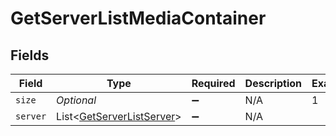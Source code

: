 # GetServerListMediaContainer


## Fields

| Field                                                                       | Type                                                                        | Required                                                                    | Description                                                                 | Example                                                                     |
| --------------------------------------------------------------------------- | --------------------------------------------------------------------------- | --------------------------------------------------------------------------- | --------------------------------------------------------------------------- | --------------------------------------------------------------------------- |
| `size`                                                                      | *Optional<Double>*                                                          | :heavy_minus_sign:                                                          | N/A                                                                         | 1                                                                           |
| `server`                                                                    | List<[GetServerListServer](../../models/operations/GetServerListServer.md)> | :heavy_minus_sign:                                                          | N/A                                                                         |                                                                             |